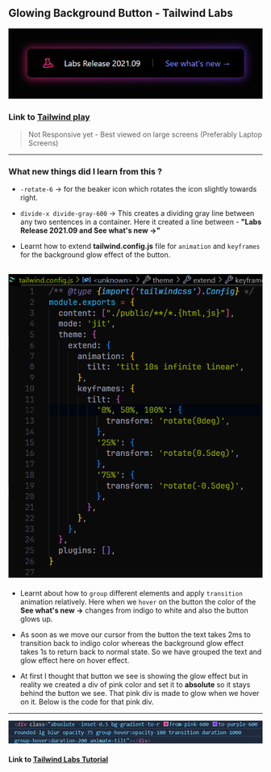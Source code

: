 ## Glowing Background Button - Tailwind Labs
![Output Image](image-1.png)
### Link to [Tailwind play](https://play.tailwindcss.com/fNKKyOG2Yv)

> Not Responsive yet - Best viewed on large screens (Preferably Laptop Screens)
---
### What new things did I learn from this ?
*  ``-rotate-6`` &rarr; for the beaker icon which rotates the icon slightly towards right.

*  ``divide-x divide-gray-600`` &rarr; This creates a dividing gray line between any two sentences in a container. Here it created a line between - **"Labs Release 2021.09 and See what's new &rarr;"**

* Learnt how to extend **tailwind.config.js** file for ``animation`` and ``keyframes`` for the background glow effect of the button.

![tailwind.config.js file](image.png)
---
* Learnt about how to ``group`` different elements and apply ``transition`` animation relatively. Here when we ``hover`` on the button the color of the **See what's new &rarr;** changes from indigo to white and also the button glows up.
   
* As soon as we move our cursor from the button the text takes 2ms to transition back to indigo color whereas the background glow effect takes 1s to return back to normal state. So we have grouped the text and glow effect here on hover effect.

* At first I thought that button we see is showing the glow effect but in reality we created a div of pink color and set it to **absolute** so it stays behind the button we see. That pink div is made to glow when we hover on it. Below is the code for that pink div.
---
![Alt text](image-2.png)

#### Link to [Tailwind Labs Tutorial](https://www.youtube.com/watch?v=5W6kEP65AH4)

